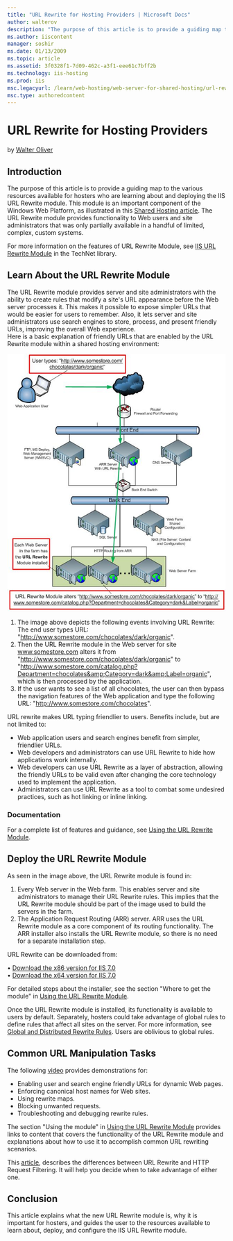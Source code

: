 ```yaml
---
title: "URL Rewrite for Hosting Providers | Microsoft Docs"
author: walterov
description: "The purpose of this article is to provide a guiding map to the various resources available for hosters who are learning about and deploying the IIS URL Rewri..."
ms.author: iiscontent
manager: soshir
ms.date: 01/13/2009
ms.topic: article
ms.assetid: 3f0328f1-7d09-462c-a3f1-eee61c7bff2b
ms.technology: iis-hosting
ms.prod: iis
msc.legacyurl: /learn/web-hosting/web-server-for-shared-hosting/url-rewrite-for-hosting-providers
msc.type: authoredcontent
---
```

URL Rewrite for Hosting Providers
====================
by [Walter Oliver](https://github.com/walterov)

## Introduction

The purpose of this article is to provide a guiding map to the various resources available for hosters who are learning about and deploying the IIS URL Rewrite module. This module is an important component of the Windows Web Platform, as illustrated in this [Shared Hosting article](../planning-the-web-hosting-architecture/shared-hosting-configuration.md). The URL Rewrite module provides functionality to Web users and site administrators that was only partially available in a handful of limited, complex, custom systems.

For more information on the features of URL Rewrite Module, see [IIS URL Rewrite Module](https://technet.microsoft.com/en-us/library/ee215194(WS.10).aspx) in the TechNet library.

## Learn About the URL Rewrite Module

The URL Rewrite module provides server and site administrators with the ability to create rules that modify a site's URL appearance before the Web server processes it. This makes it possible to expose simpler URLs that would be easier for users to remember. Also, it lets server and site administrators use search engines to store, process, and present friendly URLs, improving the overall Web experience.   
Here is a basic explanation of friendly URLs that are enabled by the URL Rewrite module within a shared hosting environment:

[![](url-rewrite-for-hosting-providers/_static/image2.jpg)](url-rewrite-for-hosting-providers/_static/image1.jpg)

1. The image above depicts the following events involving URL Rewrite:   
 The end user types URL: "http://www.somestore.com/chocolates/dark/organic".
2. Then the URL Rewrite module in the Web server for site www.somestore.com alters it from "http://www.somestore.com/chocolates/dark/organic" to "http://www.somestore.com/catalog.php?Department=chocolates&amp;Category=dark&amp;Label=organic", which is then processed by the application.
3. If the user wants to see a list of all chocolates, the user can then bypass the navigation features of the Web application and type the following URL: "http://www.somestore.com/chocolates".

URL rewrite makes URL typing friendlier to users. Benefits include, but are not limited to:

- Web application users and search engines benefit from simpler, friendlier URLs.
- Web developers and administrators can use URL Rewrite to hide how applications work internally.
- Web developers can use URL Rewrite as a layer of abstraction, allowing the friendly URLs to be valid even after changing the core technology used to implement the application.
- Administrators can use URL Rewrite as a tool to combat some undesired practices, such as hot linking or inline linking.

### Documentation

For a complete list of features and guidance, see [Using the URL Rewrite Module](../../extensions/url-rewrite-module/using-the-url-rewrite-module.md).

## Deploy the URL Rewrite Module

As seen in the image above, the URL Rewrite module is found in:

1. Every Web server in the Web farm. This enables server and site administrators to manage their URL Rewrite rules. This implies that the URL Rewrite module should be part of the image used to build the servers in the farm.
2. The Application Request Routing (ARR) server. ARR uses the URL Rewrite module as a core component of its routing functionality. The ARR installer also installs the URL Rewrite module, so there is no need for a separate installation step.

URL Rewrite can be downloaded from:

• [Download the x86 version for IIS 7.0](https://www.iis.net/downloads?tabid=34&g=6&i=1691)   
• [Download the x64 version for IIS 7.0](https://www.iis.net/downloads?tabid=34&g=6&i=1692)

For detailed steps about the installer, see the section "Where to get the module" in [Using the URL Rewrite Module](../../extensions/url-rewrite-module/using-the-url-rewrite-module.md).

Once the URL Rewrite module is installed, its functionality is available to users by default. Separately, hosters could take advantage of global rules to define rules that affect all sites on the server. For more information, see [Global and Distributed Rewrite Rules](../../extensions/url-rewrite-module/using-global-and-distributed-rewrite-rules.md). Users are oblivious to global rules.

## Common URL Manipulation Tasks

The following [video](https://www.iis.net/community/files/URLRewriter/URLRewriteModule.wmv) provides demonstrations for:

- Enabling user and search engine friendly URLs for dynamic Web pages.
- Enforcing canonical host names for Web sites.
- Using rewrite maps.
- Blocking unwanted requests.
- Troubleshooting and debugging rewrite rules.

The section "Using the module" in [Using the URL Rewrite Module](../../extensions/url-rewrite-module/using-the-url-rewrite-module.md) provides links to content that covers the functionality of the URL Rewrite module and explanations about how to use it to accomplish common URL rewriting scenarios.

This [article](../../extensions/url-rewrite-module/iis-request-filtering-and-url-rewriting.md), describes the differences between URL Rewrite and HTTP Request Filtering. It will help you decide when to take advantage of either one.

## Conclusion

This article explains what the new URL Rewrite module is, why it is important for hosters, and guides the user to the resources available to learn about, deploy, and configure the IIS URL Rewrite module.